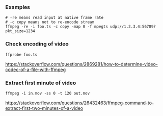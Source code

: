 ### Examples

```
# -re means read input at native frame rate
# -c copy means not to re-encode stream
ffmpeg -re -i foo.ts -c copy -map 0 -f mpegts udp://1.2.3.4:56789?pkt_size=1234
```




### Check encoding of video

```
ffprobe foo.ts
```

https://stackoverflow.com/questions/2869281/how-to-determine-video-codec-of-a-file-with-ffmpeg


### Extract first minute of video

```
ffmpeg -i in.mov -ss 0 -t 120 out.mov
```

https://stackoverflow.com/questions/26432463/ffmpeg-command-to-extract-first-two-minutes-of-a-video